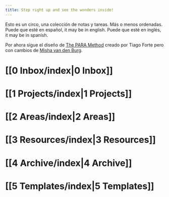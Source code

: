 ```yaml
---
title: Step right up and see the wonders inside!
---
```


Esto es un circo, una colección de notas y tareas. Más o menos ordenadas.
Puede que esté en español, it may be in english. Puede que esté en inglés, it may be in spanish.

Por ahora sigue el diseño de [The PARA Method](https://www.youtube.com/watch?v=oxUVn37-Igk) creado por Tiago Forte pero con cambios de [Misha van den Burg](https://www.youtube.com/@mischavandenburg).


# [[0 Inbox/index|0 Inbox]]
# [[1 Projects/index|1 Projects]]
# [[2 Areas/index|2 Areas]]
# [[3 Resources/index|3 Resources]]
# [[4 Archive/index|4 Archive]]
# [[5 Templates/index|5 Templates]]
